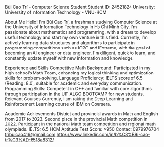 Bùi Cao Trí - Computer Science Student
Student ID: 24521824
University: University of Information Technology - VNU-HCM

About Me
Hello! I'm Bùi Cao Trí, a freshman studying Computer Science at the University of Information Technology in Ho Chi Minh City. I'm passionate about mathematics and programming, with a dream to develop useful technology and start my own venture in this field. Currently, I’m actively learning data structures and algorithms to participate in programming competitions such as ICPC and IExtreme, with the goal of becoming an AI engineer or data engineer. I'm diligent, quick to learn, and constantly update myself with new information and knowledge.

Experience and Skills
Competitive Math Background: Participated in my high school’s Math Team, enhancing my logical thinking and optimization skills for problem-solving.
Language Proficiency: IELTS score of 6.5 (Reading: 8.0), suitable for academic and everyday communication.
Programming Skills: Competent in C++ and familiar with core algorithms through participation in the UIT ALGO BOOTCAMP for new students.
Relevant Courses
Currently, I am taking the Deep Learning and Reinforcement Learning course of IBM on Coursera.

Academic Achievements
District and provincial awards in Math and English from 2017 to 2023.
Second place in the provincial Math competition in 2022.
Participant in the national Math team competition and regional math olympiads.
IELTS: 6.5
HCM Aptitude Test Score: >950
Contact
0979976704	
tribuicao416@gmail.com
https://www.linkedin.com/in/b%C3%B9i-cao-tr%C3%AD-6518a8312/
